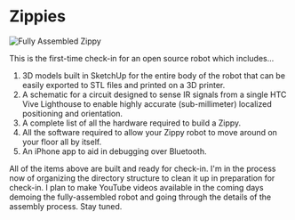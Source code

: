# Zippies

![Fully Assembled Zippy](https://solinvictus21.github.io/images/FullyAssembledZippy1.png)

This is the first-time check-in for an open source robot which includes...

1. 3D models built in SketchUp for the entire body of the robot that can be easily exported to STL files and printed on a 3D printer.
2. A schematic for a circuit designed to sense IR signals from a single HTC Vive Lighthouse to enable highly accurate (sub-millimeter) localized positioning and orientation.
3. A complete list of all the hardware required to build a Zippy.
4. All the software required to allow your Zippy robot to move around on your floor all by itself.
5. An iPhone app to aid in debugging over Bluetooth.

All of the items above are built and ready for check-in. I'm in the process now of organizing the directory structure to clean it up in preparation for check-in. I plan to make YouTube videos available in the coming days demoing the fully-assembled robot and going through the details of the assembly process. Stay tuned.
